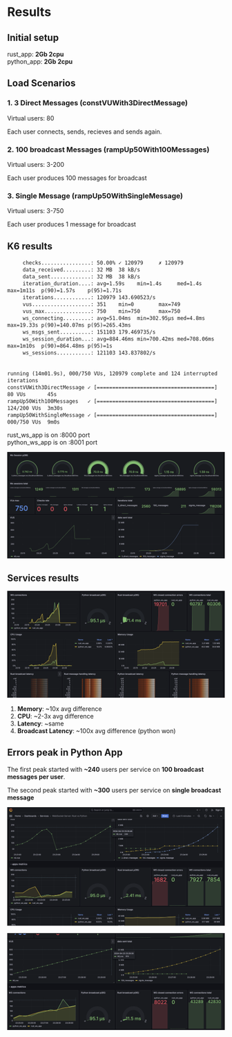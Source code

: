# Results

## Initial setup

rust_app: **2Gb 2cpu** \
python_app: **2Gb 2cpu**

## Load Scenarios

### 1. 3 Direct Messages (constVUWith3DirectMessage)

Virtual users: 80

Each user connects, sends, recieves and sends again.

### 2. 100 broadcast Messages (rampUp50With100Messages)

Virtual users: 3-200

Each user produces 100 messages for broadcast

### 3. Single Message (rampUp50WithSingleMessage)

Virtual users: 3-750

Each user produces 1 message for broadcast

## K6 results

```
     checks................: 50.00% ✓ 120979     ✗ 120979
     data_received.........: 32 MB  38 kB/s
     data_sent.............: 32 MB  38 kB/s
     iteration_duration....: avg=1.59s    min=1.4s     med=1.4s     max=1m11s  p(90)=1.57s    p(95)=1.71s
     iterations............: 120979 143.690523/s
     vus...................: 351    min=0        max=749
     vus_max...............: 750    min=750      max=750
     ws_connecting.........: avg=51.04ms  min=302.95µs med=4.8ms    max=19.33s p(90)=140.07ms p(95)=265.43ms
     ws_msgs_sent..........: 151103 179.469735/s
     ws_session_duration...: avg=884.46ms min=700.42ms med=708.06ms max=1m10s  p(90)=864.48ms p(95)=1s
     ws_sessions...........: 121103 143.837802/s


running (14m01.9s), 000/750 VUs, 120979 complete and 124 interrupted iterations
constVUWith3DirectMessage ✓ [======================================] 80 VUs       45s
rampUp50With100Messages   ✓ [======================================] 124/200 VUs  3m30s
rampUp50WithSingleMessage ✓ [======================================] 000/750 VUs  9m0s
```

rust_ws_app is on :8000 port \
python_ws_app is on :8001 port

![k6 results](/results/screenshot_results_k6.png)

## Services results

![results](/results/screenshot_results.png)

1. **Memory**: ~10x avg difference
2. **CPU**: ~2-3x avg difference
3. **Latency**: ~same
4. **Broadcast Latency**: ~100x avg difference (python won)

## Errors peak in Python App

The first peak started with **~240** users per service on **100 broadcast messages per user**.

The second peak started with **~300** users per service on **single broadcast message**

![python peak](/results/screenshot_peak.png)

![python peak2](/results/screenshot_peak2.png)
